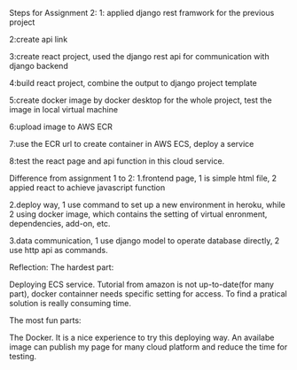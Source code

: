 Steps for Assignment 2:
1: applied django rest framwork for the previous project

2:create api link

3:create react project, used the django rest api for communication with django backend

4:build react project, combine the output to django project template

5:create docker image by docker desktop for the whole project, test the image in local virtual machine

6:upload image to AWS ECR

7:use the ECR url to create container in AWS ECS, deploy a service

8:test the react page and api function in this cloud service.


Difference from assignment 1 to 2:
1.frontend page, 1 is simple html file, 2 appied react to achieve javascript function

2.deploy way, 1 use command to set up a new environment in heroku, while 2 using docker image, which contains the setting of virtual enronment, dependencies, add-on, etc.

3.data communication, 1 use django model to operate database directly, 2 use http api as commands.


Reflection:
The hardest part:

Deploying ECS service. Tutorial from amazon is not up-to-date(for many part), docker containner needs specific setting for access. To find a pratical solution is really consuming time.

The most fun parts:

The Docker. It is a nice experience to try this deploying way. An availabe image can publish my page for many cloud platform and reduce the time for testing. 
